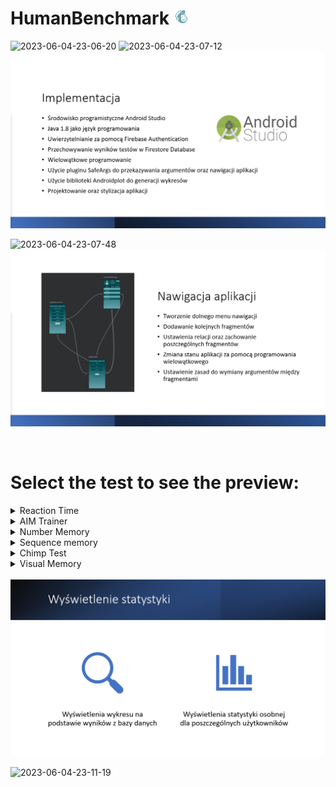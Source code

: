 # HumanBenchmark <img src="app/src/main/res/drawable/imgonline_com_ua_resize_r39p1w1jww2mhunf.png" width = "25" />

![2023-06-04-23-06-20](https://github.com/NikitaVovk/HumanBenchmark/assets/37519206/7dbc4c2a-b32d-461e-bb68-c96bc213c6aa)
![2023-06-04-23-07-12](https://github.com/NikitaVovk/HumanBenchmark/assets/37519206/bd2cd061-8abf-4a34-8896-6564847b3c9b)
<img src="presentation/impl.png"  />

![2023-06-04-23-07-48](https://github.com/NikitaVovk/HumanBenchmark/assets/37519206/62aa9fd5-e4bf-4f29-8b66-4ff05da0ca63)
<img src="presentation/nav.png"  />

<br/>
<h1>Select the test to see the preview:</h1>
<details name = "REAC TEST">
<summary size = "55">Reaction Time</summary>
<br/>
<p float="left">
  <img src="gifs/reaction.gif" width="175" />
  <img src="presentation/reac.png"  width="647"/>
  </p>
</details>

<details name = "AIM TEST">
  
<summary>AIM Trainer</summary>
<br/>
<p float="left">
  <img src="gifs/aim.gif" width="175" />
  <img src="presentation/aim.png"  width="647"/>
  </p>
</details>

<details name = "NUM TEST">
  
<summary>Number Memory</summary>
<br/>
<p float="left">
  <img src="gifs/number.gif" width="175" />
  <img src="presentation/num.png"  width="647"/>
  </p>
</details>

<details name = "SEQ TEST">
  
<summary>Sequence memory</summary>
<br/>
<p float="left">
  <img src="gifs/sequence.gif" width="175" />
  <img src="presentation/seq.png"  width="647"/>
  </p>
</details>

<details name = "Chimp TEST">
  
<summary>Chimp Test</summary>
<br/>
<p float="left">
  <img src="gifs/chimp.gif" width="175" />
  <img src="presentation/chimp.png"  width="647"/>
  </p>
</details>

<details name = "VIS TEST">
  
<summary>Visual Memory</summary>
<br/>
<p float="left">
  <img src="gifs/visual.gif" width="175" />
  <img src="presentation/visual.png"  width="647"/>
  </p>
</details>

<br/>
<img src="presentation/stat.png"  />

![2023-06-04-23-11-19](https://github.com/NikitaVovk/HumanBenchmark/assets/37519206/ca4d7282-07e4-4c16-a2f8-f0f4681d969b)



